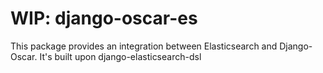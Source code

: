 # WIP: django-oscar-es

This package provides an integration between Elasticsearch and Django-Oscar. It's built upon django-elasticsearch-dsl